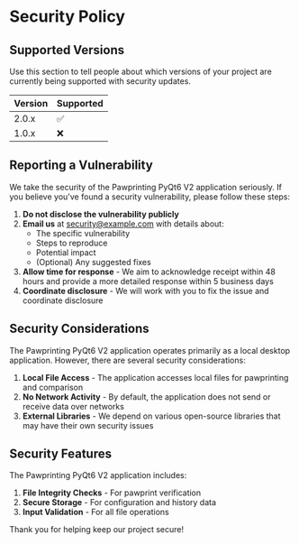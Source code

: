 # Security Policy

## Supported Versions

Use this section to tell people about which versions of your project are currently being supported with security updates.

| Version | Supported          |
| ------- | ------------------ |
| 2.0.x   | :white_check_mark: |
| 1.0.x   | :x:                |

## Reporting a Vulnerability

We take the security of the Pawprinting PyQt6 V2 application seriously. If you believe you've found a security vulnerability, please follow these steps:

1. **Do not disclose the vulnerability publicly**
2. **Email us** at security@example.com with details about:
   - The specific vulnerability
   - Steps to reproduce
   - Potential impact
   - (Optional) Any suggested fixes
3. **Allow time for response** - We aim to acknowledge receipt within 48 hours and provide a more detailed response within 5 business days
4. **Coordinate disclosure** - We will work with you to fix the issue and coordinate disclosure

## Security Considerations

The Pawprinting PyQt6 V2 application operates primarily as a local desktop application. However, there are several security considerations:

1. **Local File Access** - The application accesses local files for pawprinting and comparison
2. **No Network Activity** - By default, the application does not send or receive data over networks
3. **External Libraries** - We depend on various open-source libraries that may have their own security issues

## Security Features

The Pawprinting PyQt6 V2 application includes:

1. **File Integrity Checks** - For pawprint verification
2. **Secure Storage** - For configuration and history data
3. **Input Validation** - For all file operations

Thank you for helping keep our project secure!
